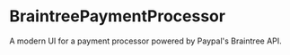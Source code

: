 # BraintreePaymentProcessor
A modern UI for a payment processor powered by Paypal's Braintree API. 
